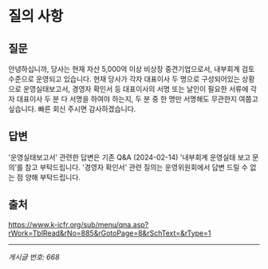 # 질의 사항

## 질문
안녕하십니까,
당사는 현재 자산 5,000억 이상 비상장 중견기업으로서, 내부회계 검토 수준으로 운영되고 있습니다.
현재 당사가 각자 대표이사 두 명으로 구성되어있는 상황으로 운영실태보고서, 경영자 확인서 등 대표이사의 서명 또는 날인이 필요한 서류에 각자 대표이사 두 분 다 서명을 하여야 하는지, 두 분 중 한 명만 서명해도 무관한지 여쭙고 싶습니다.
빠른 회신 주시면 감사하겠습니다.

## 답변
'운영실태보고서' 관련한 답변은 기존 Q&A (2024-02-14) '내부회계 운영실태 보고 문의’를 참고 부탁드립니다.
'경영자 확인서' 관련 질의는 운영위원회에서 답변 드릴 수 없는 점 양해 부탁드립니다.

## 출처
https://www.k-icfr.org/sub/menu/qna.asp?rWork=TblRead&rNo=885&rGotoPage=8&rSchText=&rType=1

---
*게시글 번호: 668*
